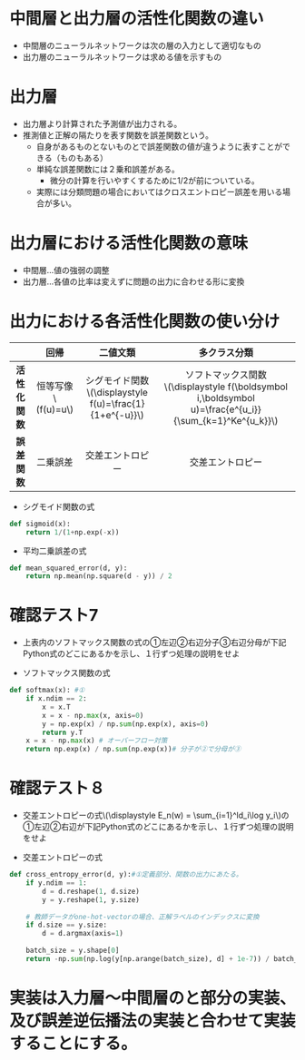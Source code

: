 <script type="text/x-mathjax-config">MathJax.Hub.Config({tex2jax:{inlineMath:[['\$','\$'],['\\(','\\)']],processEscapes:true},CommonHTML: {matchFontHeight:false}});</script>
<script type="text/javascript" async src="https://cdnjs.cloudflare.com/ajax/libs/mathjax/2.7.1/MathJax.js?config=TeX-MML-AM_CHTML"></script>

# 中間層と出力層の活性化関数の違い
- 中間層のニューラルネットワークは次の層の入力として適切なもの
- 出力層のニューラルネットワークは求める値を示すもの

# 出力層
- 出力層より計算された予測値が出力される。
- 推測値と正解の隔たりを表す関数を誤差関数という。
  - 自身があるものとないものとで誤差関数の値が違うように表すことができる（ものもある）
  - 単純な誤差関数には２乗和誤差がある。
    - 微分の計算を行いやすくするために1/2が前についている。
  - 実際には分類問題の場合においてはクロスエントロピー誤差を用いる場合が多い。

# 出力層における活性化関数の意味
- 中間層...値の強弱の調整
- 出力層...各値の比率は変えずに問題の出力に合わせる形に変換
# 出力における各活性化関数の使い分け

| | 回帰 | 二値文類 |多クラス分類|
|:---:|:---:|:---:|:---:|
|**活性化関数**|恒等写像<br>\\\(f(u)=u\\\) |シグモイド関数<br>\\\(\displaystyle f(u)=\frac{1}{1+e^{-u}}\\\)|ソフトマックス関数<br>\\\(\displaystyle f(\boldsymbol i,\boldsymbol u)=\frac{e^{u_i}}{\sum_{k=1}^Ke^{u_k}}\\\)|
|**誤差関数**|二乗誤差|交差エントロピー|交差エントロピー|

- シグモイド関数の式

```python
def sigmoid(x):
    return 1/(1+np.exp(-x))
```

- 平均二乗誤差の式

```python
def mean_squared_error(d, y):
    return np.mean(np.square(d - y)) / 2
```

# 確認テスト7
- 上表内のソフトマックス関数の式の①左辺②右辺分子③右辺分母が下記Python式のどこにあるかを示し、１行ずつ処理の説明をせよ

- ソフトマックス関数の式

```python
def softmax(x): #①
    if x.ndim == 2:
        x = x.T
        x = x - np.max(x, axis=0)
        y = np.exp(x) / np.sum(np.exp(x), axis=0)
        return y.T
    x = x - np.max(x) # オーバーフロー対策
    return np.exp(x) / np.sum(np.exp(x))# 分子が②で分母が③　
```

# 確認テスト８
- 交差エントロピーの式\\\(\displaystyle E_n(w) = \sum_{i=1}^ld_i\log y_i\\\)の①左辺②右辺が下記Python式のどこにあるかを示し、１行ずつ処理の説明をせよ

- 交差エントロピーの式

```python
def cross_entropy_error(d, y):#①定義部分、関数の出力にあたる。
    if y.ndim == 1:
        d = d.reshape(1, d.size)
        y = y.reshape(1, y.size)
        
    # 教師データがone-hot-vectorの場合、正解ラベルのインデックスに変換
    if d.size == y.size:
        d = d.argmax(axis=1)
             
    batch_size = y.shape[0]
    return -np.sum(np.log(y[np.arange(batch_size), d] + 1e-7)) / batch_size #②のところ
```

# 実装は入力層〜中間層のと部分の実装、及び誤差逆伝播法の実装と合わせて実装することにする。

